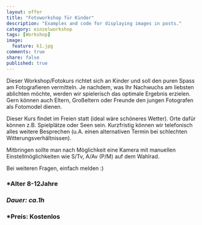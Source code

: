 ```yaml
---
layout: offer
title: "Fotoworkshop für Kinder"
description: "Examples and code for displaying images in posts."
category: einzelworkshop
tags: [Workshop]
image:
  feature: k1.jpg
comments: true
share: false
published: true
---
```



Dieser Workshop/Fotokurs richtet sich an Kinder und soll den puren Spass am Fotografieren vermitteln. Je nachdem, was Ihr Nachwuchs am liebsten ablichten möchte, werden wir spielerisch das optimale Ergebnis erzielen.
Gern können auch Eltern, Großeltern oder Freunde den jungen Fotografen als Fotomodel dienen. 

Dieser Kurs findet im Freien statt (ideal wäre schöneres Wetter). Orte dafür können z.B. Spielplätze oder Seen sein. Kurzfristig können wir telefonisch alles weitere Besprechen (u.A. einen alternativen Termin bei schlechten Witterungsverhältnissen).

Mitbringen sollte man nach Möglichkeit eine Kamera mit manuellen Einstellmöglichkeiten wie S/Tv, A/Av (P/M) auf dem Wahlrad. 

Bei weiteren Fragen, einfach melden :)

### *Alter 8-12Jahre

### *Dauer: ca.1h*

### *Preis: Kostenlos